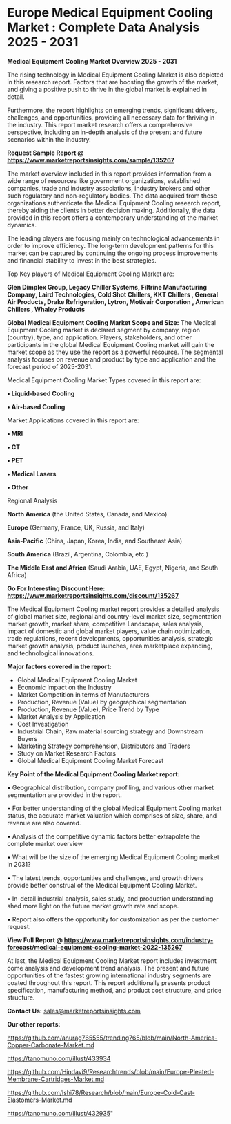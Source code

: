 # Europe Medical Equipment Cooling Market : Complete Data Analysis 2025 - 2031

<Strong> Medical Equipment Cooling Market Overview 2025 - 2031</strong>

The rising technology in Medical Equipment Cooling Market is also depicted in this research report. Factors that are boosting the growth of the market, and giving a positive push to thrive in the global market is explained in detail.

Furthermore, the report highlights on emerging trends, significant drivers, challenges, and opportunities, providing all necessary data for thriving in the industry. This report market research offers a comprehensive perspective, including an in-depth analysis of the present and future scenarios within the industry.

<strong>Request Sample Report @ <a href=https://www.marketreportsinsights.com/sample/135267>https://www.marketreportsinsights.com/sample/135267</a></strong>

The market overview included in this report provides information from a wide range of resources like government organizations, established companies, trade and industry associations, industry brokers and other such regulatory and non-regulatory bodies. The data acquired from these organizations authenticate the Medical Equipment Cooling research report, thereby aiding the clients in better decision making. Additionally, the data provided in this report offers a contemporary understanding of the market dynamics.

The leading players are focusing mainly on technological advancements in order to improve efficiency. The long-term development patterns for this market can be captured by continuing the ongoing process improvements and financial stability to invest in the best strategies.

Top Key players of Medical Equipment Cooling Market are:

<strong>Glen Dimplex Group, Legacy Chiller Systems, Filtrine Manufacturing Company, Laird Technologies, Cold Shot Chillers, KKT Chillers , General Air Products, Drake Refrigeration, Lytron, Motivair Corporation , American Chillers , Whaley Products</strong>

<strong><b>Global Medical Equipment Cooling Market Scope and Size:</b></strong>
The Medical Equipment Cooling market is declared segment by company, region (country), type, and application. Players, stakeholders, and other participants in the global Medical Equipment Cooling market will gain the market scope as they use the report as a powerful resource. The segmental analysis focuses on revenue and product by type and application and the forecast period of 2025-2031.

Medical Equipment Cooling Market Types covered in this report are:

<strong>• Liquid-based Cooling

• Air-based Cooling</strong>

Market Applications covered in this report are:

<strong>• MRI

• CT

• PET

• Medical Lasers

• Other</strong> 

Regional Analysis

<strong>North America</strong> (the United States, Canada, and Mexico)

<strong>Europe</strong> (Germany, France, UK, Russia, and Italy)

<strong>Asia-Pacific</strong> (China, Japan, Korea, India, and Southeast Asia)

<strong>South America</strong> (Brazil, Argentina, Colombia, etc.)

<strong>The Middle East and Africa</strong> (Saudi Arabia, UAE, Egypt, Nigeria, and South Africa)

<strong>Go For Interesting Discount Here: <a href=https://www.marketreportsinsights.com/discount/135267>https://www.marketreportsinsights.com/discount/135267</a></strong>

The Medical Equipment Cooling market report provides a detailed analysis of global market size, regional and country-level market size, segmentation market growth, market share, competitive Landscape, sales analysis, impact of domestic and global market players, value chain optimization, trade regulations, recent developments, opportunities analysis, strategic market growth analysis, product launches, area marketplace expanding, and technological innovations.

<strong><b>Major factors covered in the report:</b></strong>
<ul>
  <li>Global Medical Equipment Cooling Market </li>
  <li>Economic Impact on the Industry</li>
  <li>Market Competition in terms of Manufacturers</li>
  <li>Production, Revenue (Value) by geographical segmentation</li>
  <li>Production, Revenue (Value), Price Trend by Type</li>
  <li>Market Analysis by Application</li>
  <li>Cost Investigation</li>
  <li>Industrial Chain, Raw material sourcing strategy and Downstream Buyers</li>
  <li>Marketing Strategy comprehension, Distributors and Traders</li>
  <li>Study on Market Research Factors</li>
  <li>Global Medical Equipment Cooling Market Forecast</li>
</ul>

<strong><b>Key Point of the Medical Equipment Cooling Market report:</b></strong>

• Geographical distribution, company profiling, and various other market segmentation are provided in the report.

• For better understanding of the global Medical Equipment Cooling market status, the accurate market valuation which comprises of size, share, and revenue are also covered.

• Analysis of the competitive dynamic factors better extrapolate the complete market overview

• What will be the size of the emerging Medical Equipment Cooling market in 2031?

• The latest trends, opportunities and challenges, and growth drivers provide better construal of the Medical Equipment Cooling Market.

• In-detail industrial analysis, sales study, and production understanding shed more light on the future market growth rate and scope.

• Report also offers the opportunity for customization as per the customer request.

<strong><b>View Full Report @ <a href=https://www.marketreportsinsights.com/industry-forecast/medical-equipment-cooling-market-2022-135267>https://www.marketreportsinsights.com/industry-forecast/medical-equipment-cooling-market-2022-135267</a></b></strong>


At last, the Medical Equipment Cooling Market report includes investment come analysis and development trend analysis. The present and future opportunities of the fastest growing international industry segments are coated throughout this report. This report additionally presents product specification, manufacturing method, and product cost structure, and price structure.

<strong>Contact Us:</strong>
sales@marketreportsinsights.com

<strong>Our other reports:</strong>

<a href=https://github.com/anurag765555/trending765/blob/main/North-America-Copper-Carbonate-Market.md>https://github.com/anurag765555/trending765/blob/main/North-America-Copper-Carbonate-Market.md</a>

<a href=https://tanomuno.com/illust/433934>https://tanomuno.com/illust/433934</a>

<a href=https://github.com/Hindavi9/Researchtrends/blob/main/Europe-Pleated-Membrane-Cartridges-Market.md>https://github.com/Hindavi9/Researchtrends/blob/main/Europe-Pleated-Membrane-Cartridges-Market.md</a>

<a href=https://github.com/Ishi78/Research/blob/main/Europe-Cold-Cast-Elastomers-Market.md>https://github.com/Ishi78/Research/blob/main/Europe-Cold-Cast-Elastomers-Market.md</a>

<a href=https://tanomuno.com/illust/432935>https://tanomuno.com/illust/432935</a>"
